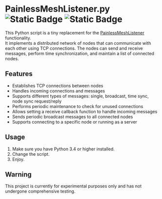 # PainlessMeshListener.py  ![Static Badge](https://img.shields.io/badge/License-GPL--3.0-blue)  ![Static Badge](https://img.shields.io/badge/Python-3.8-yellow)  
This Python script is a tiny replacement for the [PainlessMeshListener](https://gitlab.com/painlessMesh/painlessMeshListener) functionality.    
It implements a distributed network of nodes that can communicate with each other using TCP connections. The nodes can send and receive messages, perform time synchronization, and maintain a list of connected nodes.  

## Features

- Establishes TCP connections between nodes
- Handles incoming connections and messages
- Supports different types of messages: single, broadcast, time sync, node sync request/reply
- Performs periodic maintenance to check for unused connections
- Allows setting a receive callback function to handle incoming messages
- Sends periodic broadcast messages to all connected nodes
- Supports connecting to a specific node or running as a server

## Usage

1. Make sure you have Python 3.4 or higher installed.
2. Change the script.
3. Enjoy.

## Warning

This project is currently for experimental purposes only and has not undergone comprehensive testing.